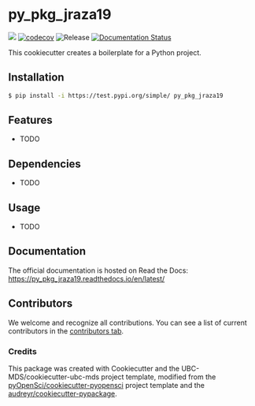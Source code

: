 # py_pkg_jraza19 

![](https://github.com/jraza19/py_pkg_jraza19/workflows/build/badge.svg) [![codecov](https://codecov.io/gh/jraza19/py_pkg_jraza19/branch/main/graph/badge.svg)](https://codecov.io/gh/jraza19/py_pkg_jraza19) ![Release](https://github.com/jraza19/py_pkg_jraza19/workflows/Release/badge.svg) [![Documentation Status](https://readthedocs.org/projects/py_pkg_jraza19/badge/?version=latest)](https://py_pkg_jraza19.readthedocs.io/en/latest/?badge=latest)

This cookiecutter creates a boilerplate for a Python project.

## Installation

```bash
$ pip install -i https://test.pypi.org/simple/ py_pkg_jraza19
```

## Features

- TODO

## Dependencies

- TODO

## Usage

- TODO

## Documentation

The official documentation is hosted on Read the Docs: https://py_pkg_jraza19.readthedocs.io/en/latest/

## Contributors

We welcome and recognize all contributions. You can see a list of current contributors in the [contributors tab](https://github.com/jraza19/py_pkg_jraza19/graphs/contributors).

### Credits

This package was created with Cookiecutter and the UBC-MDS/cookiecutter-ubc-mds project template, modified from the [pyOpenSci/cookiecutter-pyopensci](https://github.com/pyOpenSci/cookiecutter-pyopensci) project template and the [audreyr/cookiecutter-pypackage](https://github.com/audreyr/cookiecutter-pypackage).

